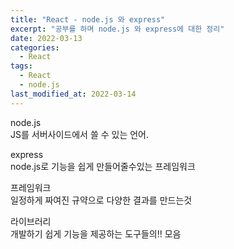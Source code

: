 ```yaml
---
title: "React - node.js 와 express"
excerpt: "공부를 하며 node.js 와 express에 대한 정리"
date: 2022-03-13
categories:
  - React
tags:
  - React
  - node.js
last_modified_at: 2022-03-14
---
```


node.js  
JS를 서버사이드에서 쓸 수 있는 언어.

express  
node.js로 기능을 쉽게 만들어줄수있는 프레임워크

프레임워크  
일정하게 짜여진 규약으로 다양한 결과를 만드는것

라이브러리  
개발하기 쉽게 기능을 제공하는 도구들의!! 모음
